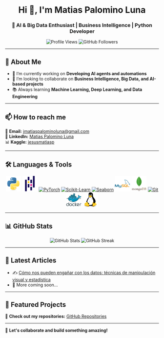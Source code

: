 <h1 align="center">Hi 👋, I'm Matias Palomino Luna</h1>
<h3 align="center">🚀 AI & Big Data Enthusiast | Business Intelligence | Python Developer</h3>

<p align="center">
  <img src="https://komarev.com/ghpvc/?username=jmatias2411&label=Profile%20Views&color=0e75b6&style=flat" alt="Profile Views" />
  <img src="https://img.shields.io/github/followers/jmatias2411?label=Followers&style=social" alt="GitHub Followers">
</p>

---

## 🚀 About Me
- 🔭 I’m currently working on **Developing AI agents and automations**  
- 👯 I’m looking to collaborate on **Business Intelligence, Big Data, and AI-based projects**  
- 📚 Always learning **Machine Learning, Deep Learning, and Data Engineering**  

---

## 📫 How to reach me  
📩 **Email:** jmatiaspalominoluna@gmail.com  
🔗 **LinkedIn:** [Matias Palomino Luna](https://www.linkedin.com/in/matias-palomino-luna24/)  
📊 **Kaggle:** [jesusmatiasp](https://kaggle.com/jesusmatiasp)  

---

## 🛠️ Languages & Tools  
<p align="center">
  <a href="https://www.python.org"><img src="https://raw.githubusercontent.com/devicons/devicon/master/icons/python/python-original.svg" alt="Python" width="50" height="50"/></a>
  <a href="https://pandas.pydata.org/"><img src="https://raw.githubusercontent.com/devicons/devicon/2ae2a900d2f041da66e950e4d48052658d850630/icons/pandas/pandas-original.svg" alt="Pandas" width="50" height="50"/></a>
  <a href="https://pytorch.org/"><img src="https://www.vectorlogo.zone/logos/pytorch/pytorch-icon.svg" alt="PyTorch" width="50" height="50"/></a>
  <a href="https://scikit-learn.org/"><img src="https://upload.wikimedia.org/wikipedia/commons/0/05/Scikit_learn_logo_small.svg" alt="Scikit-Learn" width="50" height="50"/></a>
  <a href="https://seaborn.pydata.org/"><img src="https://seaborn.pydata.org/_images/logo-mark-lightbg.svg" alt="Seaborn" width="50" height="50"/></a>
  <a href="https://www.mysql.com/"><img src="https://raw.githubusercontent.com/devicons/devicon/master/icons/mysql/mysql-original-wordmark.svg" alt="MySQL" width="50" height="50"/></a>
  <a href="https://www.mongodb.com/"><img src="https://raw.githubusercontent.com/devicons/devicon/master/icons/mongodb/mongodb-original-wordmark.svg" alt="MongoDB" width="50" height="50"/></a>
  <a href="https://git-scm.com/"><img src="https://www.vectorlogo.zone/logos/git-scm/git-scm-icon.svg" alt="Git" width="50" height="50"/></a>
  <a href="https://www.docker.com/"><img src="https://raw.githubusercontent.com/devicons/devicon/master/icons/docker/docker-original-wordmark.svg" alt="Docker" width="50" height="50"/></a>
  <a href="https://www.linux.org/"><img src="https://raw.githubusercontent.com/devicons/devicon/master/icons/linux/linux-original.svg" alt="Linux" width="50" height="50"/></a>
</p>

---

## 📊 GitHub Stats  
<p align="center">
  <img src="https://github-readme-stats.vercel.app/api?username=jmatias2411&show_icons=true&theme=tokyonight" alt="GitHub Stats" />
  <img src="https://github-readme-streak-stats.herokuapp.com/?user=jmatias2411&theme=tokyonight" alt="GitHub Streak" />
</p>

---

## 📝 Latest Articles  
- ✍️ [Cómo nos pueden engañar con los datos: técnicas de manipulación visual y estadística](#)  
- 📖 More coming soon...  

---

## 🌟 Featured Projects  
📌 **Check out my repositories:** [GitHub Repositories](https://github.com/jmatias2411?tab=repositories)  

---

🚀 **Let's collaborate and build something amazing!**  
